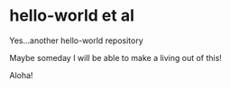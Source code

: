 # hello-world et al
Yes...another hello-world repository

Maybe someday I will be able to make a living out of this!  

Aloha!
